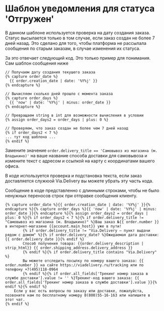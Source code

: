 # Шаблон уведомления для статуса 'Отгружен'

В данном шаблоне используется проверка на дату создания заказа. Статус высылается только в том случае, если заказ создан не более 7 дней назад. Это сделано для того, чтобы платформа не рассылала сообщения по старым заказам, в случае изменения их статуса.

За это отвечает следующий код. Это только пример для понимания. Сам шаблон сообщения ниже
```
// Получаем дату создания текушего заказа
{% capture order_date %}
  {{ order.creation_date | date: '%Y%j' }}
{% endcapture %}

// Вычисляем сколько дней прошло с момента заказа
{% capture order_days %}
  {{ 'now' | date: '%Y%j' | minus: order_date }}
{% endcapture %}

// Превращаем string в int для возможности вычисления в условии
{% assign order_days2 = order_days | plus: 0 %}

// Проверяем, что заказ создан не более чем 7 дней назад
{% if order_days2 < 7 %}
... тут код шаблона ...
{% endif %}
```

Замените значение `order.delivery_title == 'Самовывоз из магазина (м. Владыкино)'` на ваше название способа доставки для самовывоза и измените текст с адресом и ссылкой на карту с координатами вашего офиса.

В коде используется проверка и подстановка текста, если заказ доставляется служюой Via.Delivery вы можете убрать эту часть кода.

Сообщение в коде представленно с длинными строками, чтобы не было ненужных переносов строк при отправке сообщения клиенту.


```
{% capture order_date %}{{ order.creation_date | date: '%Y%j' }}{% endcapture %}{% capture order_days %}{{ 'now' | date: '%Y%j' | minus: order_date }}{% endcapture %}{% assign order_days2 = order_days | plus: 0 %}{% if order_days2 < 7 %}{% if order.delivery_title != "Самовывоз из магазина (м. Владыкино)" %}Ваш заказ №{{ order.number }} в интернет-магазине {{account.main_host}} уже в пути! 
		{% if order.delivery_title != "Via.Delivery – пункт выдачи рядом с домом" %}{% if order.delivery_date? %}Ожидаемая дата доставки: {{ order.delivery_date }}{% endif %}
		Способ получения товара: {{order.delivery_description | strip_html}} {{ order.shipping_address.delivery_address }}
		{% endif %}{% if order.delivery_title contains "Via.Delivery" %}
		Вы можете отследить посылку по номеру вашего заказа: {{ order.number }} на сайте https://viadelivery.ru/tracking или по телефону +7(495)118-0964
		{% endif %}{% if order.all_fields['Трекинг номер заказа в службе доставки'].value != '' %}Трекинг-код вашего заказа: {{ order.all_fields['Трекинг номер заказа в службе доставки'].value }}{% endif %}{% endif %}
	Если у вас есть вопросы по заказу или доставке, пожалуйста, позвоните нам по бесплатному номеру 8(800)55-16-163 или напишите в этот чат.
{% endif %}

```
